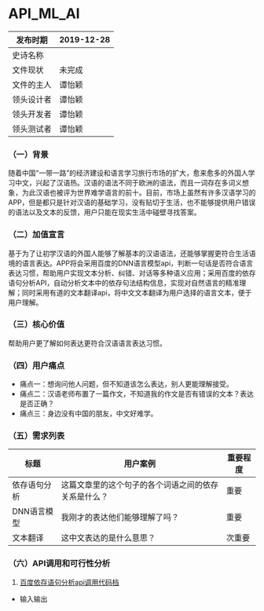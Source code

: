 # API_ML_AI
|   发布时期  |   2019-12-28  |
| --- | --- |
| 史诗名称    |     |
|  文件现状   |  未完成  |
|  文件的主人   |  谭怡颖   |
|  领头设计者   |   谭怡颖  |
|  领头开发者   |  谭怡颖   |
|  领头测试者   |  谭怡颖   |  

### （一）背景  
随着中国“一带一路”的经济建设和语言学习旅行市场的扩大，愈来愈多的外国人学习中文，兴起了汉语热。汉语的语法不同于欧洲的语法，而且一词存在多词义想象，为此汉语也被评为世界难学语言的前十。目前，市场上虽然有许多汉语学习的APP，但是都只是针对汉语的基础学习，没有贴切于生活，也不能够提供用户错误的语法以及文本的反馈，用户只能在现实生活中碰壁寻找答案。
### （二）加值宣言  
基于为了让初学汉语的外国人能够了解基本的汉语语法，还能够掌握更符合生活语境的语言表达。APP将会采用百度的DNN语言模型api，判断一句话是否符合语言表达习惯，帮助用户实现文本分析、纠错、对话等多种语义应用；采用百度的依存语句分析API，自动分析文本中的依存句法结构信息，实现对自然语言的精准理解；同时采用有道的文本翻译api，将中文文本翻译为用户选择的语言文本，便于用户理解。
### （三）核心价值  
帮助用户更了解如何表达更符合汉语语言表达习惯。
### （四）用户痛点  
- 痛点一：想询问他人问题，但不知道该怎么表达，别人更能理解接受。
- 痛点二：汉语老师布置了一篇作文，不知道我的作文是否有错误的文本？表达是否正确？
- 痛点三：身边没有中国的朋友，中文好难学。
### （五）需求列表  
标题 | 用户案例 | 重要程度 
--- | --- | ---
依存语句分析    |    这篇文章里的这个句子的各个词语之间的依存关系是什么？      |    重要      
DNN语言模型   |   我刚才的表达他们能够理解了吗？       |    重要      
文本翻译   |    这中文表达的是什么意思？      |    次重要      
### （六）API调用和可行性分析  
1. [百度依存语句分析api调用代码档](https://github.com/ViTaSoyi/API_ML_AI/blob/master/%E7%99%BE%E5%BA%A6%E4%BE%9D%E5%AD%98%E5%8F%A5%E6%B3%95%E5%88%86%E6%9E%90.ipynb)   
- 输入输出  
![]()
